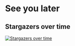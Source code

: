# See you later

## Stargazers over time

[![Stargazers over time](https://starchart.cc/lxk0301/jd_scripts.svg)](https://starchart.cc/lxk0301/jd_scripts)